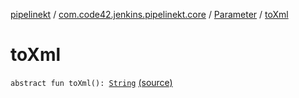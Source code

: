 [pipelinekt](../../index.md) / [com.code42.jenkins.pipelinekt.core](../index.md) / [Parameter](index.md) / [toXml](./to-xml.md)

# toXml

`abstract fun toXml(): `[`String`](https://kotlinlang.org/api/latest/jvm/stdlib/kotlin/-string/index.html) [(source)](https://github.com/code42/pipelinekt/tree/master/core/src/main/kotlin/com/code42/jenkins/pipelinekt/core/Parameter.kt#L9)